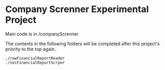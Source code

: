 # Company Screnner Experimental Project

Main code is in /companyScrenner

The contents in the following folders will be completed after this project's priority to the top again.

```
./rawFinancialReportReader
./secFinancialReportScrper
```
